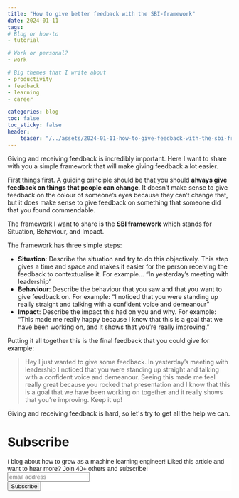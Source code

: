 ```yaml
---
title: "How to give better feedback with the SBI-framework"
date: 2024-01-11
tags:
# Blog or how-to
- tutorial

# Work or personal?
- work

# Big themes that I write about
- productivity
- feedback
- learning
- career

categories: blog
toc: false
toc_sticky: false
header:
    teaser: "/../assets/2024-01-11-how-to-give-feedback-with-the-sbi-framework/thumbnail.png"
---
```

<!-- ctrl + alt + v -->

<!-- Checklist:
Title = insight
Interesting 1st sentence
Short and concise -->

<!-- Do the most annoying thing first: thumbnail creation -->
<!-- 1. interesting hook -->
Giving and receiving feedback is incredibly important. Here I want to share with you a simple framework that will make giving feedback a lot easier.

First things first. A guiding principle should be that you should **always give feedback on things that people can change**. It doesn’t make sense to give feedback on the colour of someone’s eyes because they can’t change that, but it does make sense to give feedback on something that someone did that you found commendable. 

The framework I want to share is the **SBI framework** which stands for Situation, Behaviour, and Impact. 

The framework has three simple steps:

* **Situation**: Describe the situation and try to do this objectively. This step gives a time and space and makes it easier for the person receiving the feedback to contextualise it. For example… “In yesterday’s meeting with leadership”
* **Behaviour**: Describe the behaviour that you saw and that you want to give feedback on. For example: “I noticed that you were standing up really straight and talking with a confident voice and demeanour”
* **Impact**: Describe the impact this had on you and why. For example: “This made me really happy because I know that this is a goal that we have been working on, and it shows that you’re really improving.”

Putting it all together this is the final feedback that you could give for example:

> Hey I just wanted to give some feedback. In yesterday’s meeting with leadership I noticed that you were standing up straight and talking with a confident voice and demeanour. Seeing this made me feel really great because you rocked that presentation and I know that this is a goal that we have been working on together and it really shows that you’re improving. Keep it up!

Giving and receiving feedback is hard, so let's try to get all the help we can.

# Subscribe

<!-- Begin Mailchimp Signup Form -->
<link href="//cdn-images.mailchimp.com/embedcode/horizontal-slim-10_7.css" rel="stylesheet" type="text/css">
<style type="text/css">
#mc_embed_signup{background:#fff; clear:left; font:14px Helvetica,Arial,sans-serif; width:100%;}
/* Add your own Mailchimp form style overrides in your site stylesheet or in this style block.
    We recommend moving this block and the preceding CSS link to the HEAD of your HTML file. */
</style>
<div id="mc_embed_signup">
<form action="https://gmail.us3.list-manage.com/subscribe/post?u=92fe86c389878585bc87837e8&amp;id=50543deff9" method="post" id="mc-embedded-subscribe-form" name="mc-embedded-subscribe-form" class="validate" target="_blank" novalidate>
    <div id="mc_embed_signup_scroll">
<label for="mce-EMAIL">I blog about how to grow as a machine learning engineer! Liked this article and want to hear more? Join 40+ others and subscribe!</label>
<input type="email" value="" name="EMAIL" class="email" id="mce-EMAIL" placeholder="email address" required>
    <!-- real people should not fill this in and expect good things - do not remove this or risk form bot signups-->
    <div style="position: absolute; left: -5000px;" aria-hidden="true"><input type="text" name="b_92fe86c389878585bc87837e8_50543deff9" tabindex="-1" value=""></div>
    <div class="clear"><input type="submit" value="Subscribe" name="subscribe" id="mc-embedded-subscribe" class="button"></div>
    </div>
</form>
</div>
<!--End mc_embed_signup-->
    